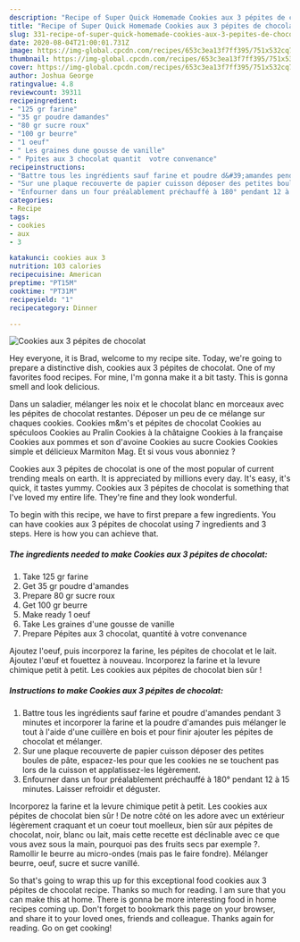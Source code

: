 ```yaml
---
description: "Recipe of Super Quick Homemade Cookies aux 3 pépites de chocolat"
title: "Recipe of Super Quick Homemade Cookies aux 3 pépites de chocolat"
slug: 331-recipe-of-super-quick-homemade-cookies-aux-3-pepites-de-chocolat
date: 2020-08-04T21:00:01.731Z
image: https://img-global.cpcdn.com/recipes/653c3ea13f7ff395/751x532cq70/cookies-aux-3-pepites-de-chocolat-photo-principale-de-la-recette.jpg
thumbnail: https://img-global.cpcdn.com/recipes/653c3ea13f7ff395/751x532cq70/cookies-aux-3-pepites-de-chocolat-photo-principale-de-la-recette.jpg
cover: https://img-global.cpcdn.com/recipes/653c3ea13f7ff395/751x532cq70/cookies-aux-3-pepites-de-chocolat-photo-principale-de-la-recette.jpg
author: Joshua George
ratingvalue: 4.8
reviewcount: 39311
recipeingredient:
- "125 gr farine"
- "35 gr poudre damandes"
- "80 gr sucre roux"
- "100 gr beurre"
- "1 oeuf"
- " Les graines dune gousse de vanille"
- " Ppites aux 3 chocolat quantit  votre convenance"
recipeinstructions:
- "Battre tous les ingrédients sauf farine et poudre d&#39;amandes pendant 3 minutes et incorporer la farine et la poudre d&#39;amandes puis mélanger le tout à l&#39;aide d&#39;une cuillère en bois et pour finir ajouter les pépites de chocolat et mélanger."
- "Sur une plaque recouverte de papier cuisson déposer des petites boules de pâte, espacez-les pour que les cookies ne se touchent pas lors de la cuisson et applatissez-les légèrement."
- "Enfourner dans un four préalablement préchauffé à 180° pendant 12 à 15 minutes. Laisser refroidir et déguster."
categories:
- Recipe
tags:
- cookies
- aux
- 3

katakunci: cookies aux 3 
nutrition: 103 calories
recipecuisine: American
preptime: "PT15M"
cooktime: "PT31M"
recipeyield: "1"
recipecategory: Dinner

---
```



![Cookies aux 3 pépites de chocolat](https://img-global.cpcdn.com/recipes/653c3ea13f7ff395/751x532cq70/cookies-aux-3-pepites-de-chocolat-photo-principale-de-la-recette.jpg)

Hey everyone, it is Brad, welcome to my recipe site. Today, we're going to prepare a distinctive dish, cookies aux 3 pépites de chocolat. One of my favorites food recipes. For mine, I'm gonna make it a bit tasty. This is gonna smell and look delicious.

Dans un saladier, mélanger les noix et le chocolat blanc en morceaux avec les pépites de chocolat restantes. Déposer un peu de ce mélange sur chaques cookies. Cookies m&amp;m&#39;s et pépites de chocolat Cookies au spéculoos Cookies au Pralin Cookies à la châtaigne Cookies à la française Cookies aux pommes et son d&#39;avoine Cookies au sucre Cookies Cookies simple et délicieux Marmiton Mag. Et si vous vous abonniez ?

Cookies aux 3 pépites de chocolat is one of the most popular of current trending meals on earth. It is appreciated by millions every day. It's easy, it's quick, it tastes yummy. Cookies aux 3 pépites de chocolat is something that I've loved my entire life. They're fine and they look wonderful.


To begin with this recipe, we have to first prepare a few ingredients. You can have cookies aux 3 pépites de chocolat using 7 ingredients and 3 steps. Here is how you can achieve that.

<!--inarticleads1-->

##### The ingredients needed to make Cookies aux 3 pépites de chocolat:

1. Take 125 gr farine
1. Get 35 gr poudre d&#39;amandes
1. Prepare 80 gr sucre roux
1. Get 100 gr beurre
1. Make ready 1 oeuf
1. Take  Les graines d&#39;une gousse de vanille
1. Prepare  Pépites aux 3 chocolat, quantité à votre convenance


Ajoutez l&#39;oeuf, puis incorporez la farine, les pépites de chocolat et le lait. Ajoutez l&#39;œuf et fouettez à nouveau. Incorporez la farine et la levure chimique petit à petit. Les cookies aux pépites de chocolat bien sûr ! 

<!--inarticleads2-->

##### Instructions to make Cookies aux 3 pépites de chocolat:

1. Battre tous les ingrédients sauf farine et poudre d&#39;amandes pendant 3 minutes et incorporer la farine et la poudre d&#39;amandes puis mélanger le tout à l&#39;aide d&#39;une cuillère en bois et pour finir ajouter les pépites de chocolat et mélanger.
1. Sur une plaque recouverte de papier cuisson déposer des petites boules de pâte, espacez-les pour que les cookies ne se touchent pas lors de la cuisson et applatissez-les légèrement.
1. Enfourner dans un four préalablement préchauffé à 180° pendant 12 à 15 minutes. Laisser refroidir et déguster.


Incorporez la farine et la levure chimique petit à petit. Les cookies aux pépites de chocolat bien sûr ! De notre côté on les adore avec un extérieur légèrement craquant et un coeur tout moelleux, bien sûr aux pépites de chocolat, noir, blanc ou lait, mais cette recette est déclinable avec ce que vous avez sous la main, pourquoi pas des fruits secs par exemple ?. Ramollir le beurre au micro-ondes (mais pas le faire fondre). Mélanger beurre, oeuf, sucre et sucre vanillé. 

So that's going to wrap this up for this exceptional food cookies aux 3 pépites de chocolat recipe. Thanks so much for reading. I am sure that you can make this at home. There is gonna be more interesting food in home recipes coming up. Don't forget to bookmark this page on your browser, and share it to your loved ones, friends and colleague. Thanks again for reading. Go on get cooking!
